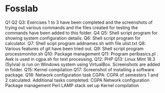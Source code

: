 # Fosslab
Q1 Q2 Q3: Exercises 1 to 3 have been completed and the screenshots of trying out various commands and the files created for testing the commands have been added to this folder.
Q4 Q5: Shell script program for showing system configuration details.
Q6: Shell script program for calculator.
Q7: Shell scipt program addnames.sh with file ulist.txt
Q8: Various features of git have been tried out.
Q9: Shell script program processmonitor.sh
Q10: Package management
Q11: Program perlbasics.pl . Awk is used in cgpa.sh for text processing.
Q12: PHP
Q13: Linux Mint 18.3 (Sylvia) is run on Windows system using VirtualBox. Screenshots are added in folder.
Q15: Kernel compilation
Q17: Screenshot of installing a software package.
Q18: Network configuration task
CGPA: CGPA of semesters 1 and 2 calculated.
Additional tasks completed:
  CGPA
  Network configuration
  Package management
  Perl
  LAMP stack set up
  Kernel compilation
